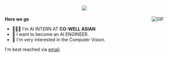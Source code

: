<link rel="stylesheet" type="text/css" href="./style.css" />

<h1 align="center">
  <a href="#">
    <img align="center" src="https://readme-typing-svg.herokuapp.com?font=Fira+Code&size=15&duration=3000&pause=1000&color=22C2F7&width=500&lines=Hi%2C+I+am+an+AI+COMPUTER+VISION+INTERN." />
  </a>
  <br>
</h1>

<img align="right" alt="GIF" src="https://github.com/vantuyen-dev/vantuyen-dev/blob/main/cat-animatiom.gif" />

  **Here we go**

  - 👨🏻‍💻 I'm AI INTERN AT <strong>CO-WELL ASIAN</strong>
  - 🔭 I want to become an AI ENGINEER.
  - 👋 I'm very interested in the Computer Vision.

  I'm best reached via [email](anh1708001@gmail.com).


